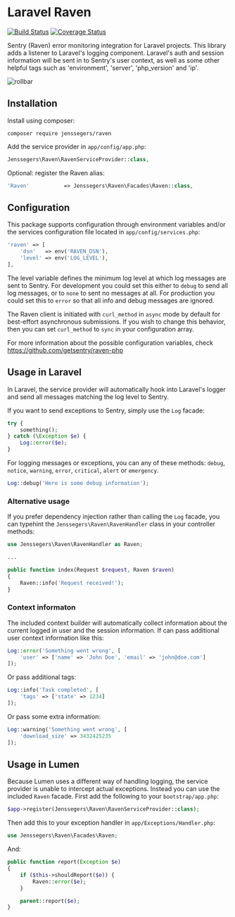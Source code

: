 Laravel Raven
==============

[![Build Status](http://img.shields.io/travis/jenssegers/laravel-raven.svg)](https://travis-ci.org/jenssegers/laravel-raven) [![Coverage Status](http://img.shields.io/coveralls/jenssegers/laravel-raven.svg)](https://coveralls.io/r/jenssegers/laravel-raven)

Sentry (Raven) error monitoring integration for Laravel projects. This library adds a listener to Laravel's logging component. Laravel's auth and session information will be sent in to Sentry's user context, as well as some other helpful tags such as 'environment', 'server', 'php_version' and 'ip'.

![rollbar](https://media.getsentry.com/_static/279c18667e633e98e9cb1dcf504bc60f/getsentry/dist/stream.gif)

Installation
------------

Install using composer:

```
composer require jenssegers/raven
```

Add the service provider in `app/config/app.php`:

```php
Jenssegers\Raven\RavenServiceProvider::class,
```

Optional: register the Raven alias:

```php
'Raven'           => Jenssegers\Raven\Facades\Raven::class,
```

Configuration
-------------

This package supports configuration through environment variables and/or the services configuration file located in `app/config/services.php`:

```php
'raven' => [
    'dsn'   => env('RAVEN_DSN'),
    'level' => env('LOG_LEVEL'),
],
```

The level variable defines the minimum log level at which log messages are sent to Sentry. For development you could set this either to `debug` to send all log messages, or to `none` to sent no messages at all. For production you could set this to `error` so that all info and debug messages are ignored.

The Raven client is initiated with `curl_method` in `async` mode by default for best-effort asynchronous submissions. If you wish to change this behavior, then you can set `curl_method` to `sync` in your configuration array.

For more information about the possible configuration variables, check https://github.com/getsentry/raven-php

Usage in Laravel
----------------

In Laravel, the service provider will automatically hook into Laravel's logger and send all messages matching the log level to Sentry.

If you want to send exceptions to Sentry, simply use the `Log` facade:

```php
try {
	something();
} catch (\Exception $e) {
	Log::error($e);
}
```

For logging messages or exceptions, you can any of these methods: `debug`, `notice`, `warning`, `error`, `critical`, `alert` or `emergency`.

```php
Log::debug('Here is some debug information');
```

### Alternative usage

If you prefer dependency injection rather than calling the `Log` facade, you can typehint the `Jenssegers\Raven\RavenHandler` class in your controller methods:

```php
use Jenssegers\Raven\RavenHandler as Raven;

...

public function index(Request $request, Raven $raven)
{
	Raven::info('Request received!');
}
```

### Context informaton

The included context builder will automatically collect information about the current logged in user and the session information. If can pass additional user context information like this:

```php
Log::error('Something went wrong', [
    'user' => ['name' => 'John Doe', 'email' => 'john@doe.com']
]);
```

Or pass additional tags:

```php
Log::info('Task completed', [
    'tags' => ['state' => 1234]
]);
```

Or pass some extra information:

```php
Log::warning('Something went wrong', [
    'download_size' => 3432425235
]);
```

Usage in Lumen
--------------

Because Lumen uses a different way of handling logging, the service provider is unable to intercept actual exceptions. Instead you can use the included `Raven` facade. First add the following to your `bootstrap/app.php`:

```php
$app->register(Jenssegers\Raven\RavenServiceProvider::class);
```

Then add this to your exception handler in `app/Exceptions/Handler.php`:

```php
use Jenssegers\Raven\Facades\Raven;
```

And:

```php
public function report(Exception $e)
{
    if ($this->shouldReport($e)) {
        Raven::error($e);
    }

    parent::report($e);
}
```

